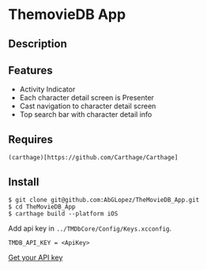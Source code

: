 # ThemovieDB App


## Description


## Features
- Activity Indicator
- Each character detail screen is Presenter
- Cast navigation to character detail screen
- Top search bar with character detail info
 
## Requires
    (carthage)[https://github.com/Carthage/Carthage]
## Install
```
$ git clone git@github.com:AbGLopez/TheMovieDB_App.git
$ cd TheMovieDB_App
$ carthage build --platform iOS
```
Add api key in `../TMDbCore/Config/Keys.xcconfig`.

```
TMDB_API_KEY = <ApiKey>
```
[Get your API key](https://developers.themoviedb.org/3/getting-started/introduction)

